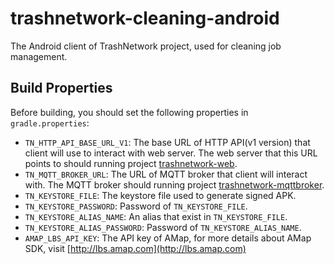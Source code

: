 # trashnetwork-cleaning-android
The Android client of TrashNetwork project, used for cleaning job management.

## Build Properties

Before building, you should set the following properties in `gradle.properties`:

+ `TN_HTTP_API_BASE_URL_V1`: The base URL of HTTP API(v1 version) that client will use to interact with web server. The web server that this URL points to should running project [trashnetwork-web](https://github.com/TrashNetwork/trashnetwork-web).
+ `TN_MQTT_BROKER_URL`: The URL of MQTT broker that client will interact with. The MQTT broker should running project [trashnetwork-mqttbroker](https://github.com/TrashNetwork/trashnetwork-mqttbroker).
+ `TN_KEYSTORE_FILE`: The keystore file used to generate signed APK.
+ `TN_KEYSTORE_PASSWORD`: Password of `TN_KEYSTORE_FILE`.
+ `TN_KEYSTORE_ALIAS_NAME`: An alias that exist in `TN_KEYSTORE_FILE`.
+ `TN_KEYSTORE_ALIAS_PASSWORD`: Password of `TN_KEYSTORE_ALIAS_NAME`.
+ `AMAP_LBS_API_KEY`: The API key of AMap, for more details about AMap SDK, visit [http://lbs.amap.com](http://lbs.amap.com)

